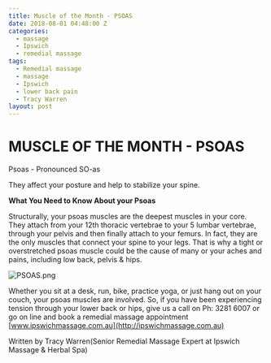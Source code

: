```yaml
---
title: Muscle of the Month - PSOAS
date: 2018-08-01 04:48:00 Z
categories:
  - massage
  - Ipswich
  - remedial massage
tags:
  - Remedial massage
  - massage
  - Ipswich
  - lower back pain
  - Tracy Warren
layout: post
---
```


# **MUSCLE OF THE MONTH - PSOAS**

Psoas - Pronounced SO-as

They affect your posture and help to stabilize your spine.

**What You Need to Know About your Psoas**

Structurally, your psoas muscles are the deepest muscles in your core. They attach from your 12th thoracic vertebrae to your 5 lumbar vertebrae, through your pelvis and then finally attach to your femurs. In fact, they are the only muscles that connect your spine to your legs. That is why a tight or overstretched psoas muscle could be the cause of many or your aches and pains, including low back, pelvis & hips.

![PSOAS.png](/uploads/PSOAS.png)

Whether you sit at a desk, run, bike, practice yoga, or just hang out on your couch, your psoas muscles are involved. So, if you have been experiencing tension through your lower back or hips, give us a call on Ph: 3281 6007 or go on line and book a remedial massage appointment [www.ipswichmassage.com.au](http://ipswichmassage.com.au)

Written by Tracy Warren(Senior Remedial Massage Expert at Ipswich Massage & Herbal Spa)
